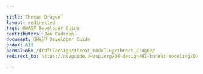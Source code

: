 ```yaml
---

title: Threat Dragon
layout: redirected
tags: OWASP Developer Guide
contributors: Jon Gadsden
document: OWASP Developer Guide
order: 613
permalink: /draft/design/threat_modeling/threat_dragon/
redirect_to: https://devguide.owasp.org/04-design/01-threat-modeling/03-threat-dragon/

---
```

